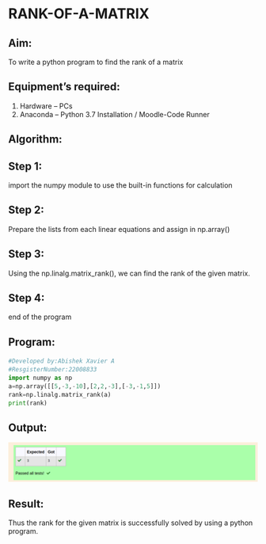 # RANK-OF-A-MATRIX
## Aim:
To write a python program to find the rank of a matrix
## Equipment’s required:
1. 	Hardware – PCs
2. 	Anaconda – Python 3.7 Installation / Moodle-Code Runner
## Algorithm:
## Step 1:

import the numpy module to use the built-in functions for calculation
## Step 2:

Prepare the lists from each linear equations and assign in np.array()
## Step 3:

Using the np.linalg.matrix_rank(), we can find the rank of the given matrix.
## Step 4:

end of the program
## Program:
```python
#Developed by:Abishek Xavier A
#ResgisterNumber:22008833
import numpy as np
a=np.array([[5,-3,-10],[2,2,-3],[-3,-1,5]])
rank=np.linalg.matrix_rank(a)
print(rank)
```
## Output:
![output](OutputRank.png)
## Result:
Thus the rank for the given matrix is successfully solved by using a python program.


